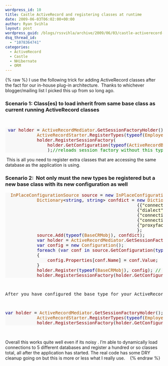 ```yaml
---
wordpress_id: 10
title: Castle ActiveRecord and registering classes at runtime
date: 2009-06-03T06:02:00+00:00
author: Ryan Svihla
layout: post
wordpress_guid: /blogs/rssvihla/archive/2009/06/03/castle-activerecord-and-registering-classes-at-runtime.aspx
dsq_thread_id:
  - "1078364741"
categories:
  - ActiveRecord
  - Castle
  - NHibernate
  - ORM
---
```

{% raw %}
I use the following trick for adding ActiveRecord classes after the fact for our in-house plug-in architecture.&nbsp; Thanks to whichever blogger/mailing list I picked this up from so long ago.

### Scenario 1: Class(es) to load inherit from same base class as current running ActiveRecord classes

&nbsp;

<pre><span style="background: #f8f8f8"> </span><span style="background: #f8f8f8 none repeat scroll 0% 0%;color: navy">var </span><span style="background: #f8f8f8 none repeat scroll 0% 0%;color: maroon">holder </span><span style="background: #f8f8f8">= </span><span style="background: #f8f8f8 none repeat scroll 0% 0%;color: #a65300">ActiveRecordMediator</span><span style="background: #f8f8f8">.</span><span style="background: #f8f8f8 none repeat scroll 0% 0%;color: maroon">GetSessionFactoryHolder</span><span style="background: #f8f8f8">();<br />            </span><span style="background: #f8f8f8 none repeat scroll 0% 0%;color: #a65300">ActiveRecordStarter</span><span style="background: #f8f8f8">.</span><span style="background: #f8f8f8 none repeat scroll 0% 0%;color: maroon">RegisterTypes</span><span style="background: #f8f8f8">(</span><span style="background: #f8f8f8 none repeat scroll 0% 0%;color: navy">typeof</span><span style="background: #f8f8f8">(</span><span style="background: #f8f8f8 none repeat scroll 0% 0%;color: #a65300">Employee</span><span style="background: #f8f8f8">), </span><span style="background: #f8f8f8 none repeat scroll 0% 0%;color: navy">typeof</span><span style="background: #f8f8f8">(</span><span style="background: #f8f8f8 none repeat scroll 0% 0%;color: #a65300">Customer</span><span style="background: #f8f8f8">)); </span><span style="background: #f8f8f8 none repeat scroll 0% 0%;color: green">//register your subclasses here<br />            </span><span style="background: #f8f8f8 none repeat scroll 0% 0%;color: maroon">holder</span><span style="background: #f8f8f8">.</span><span style="background: #f8f8f8 none repeat scroll 0% 0%;color: maroon">RegisterSessionFactory</span><span style="background: #f8f8f8">(<br />                </span><span style="background: #f8f8f8 none repeat scroll 0% 0%;color: maroon">holder</span><span style="background: #f8f8f8">.</span><span style="background: #f8f8f8 none repeat scroll 0% 0%;color: maroon">GetConfiguration</span><span style="background: #f8f8f8">(</span><span style="background: #f8f8f8 none repeat scroll 0% 0%;color: navy">typeof</span><span style="background: #f8f8f8">(</span><span style="background: #f8f8f8 none repeat scroll 0% 0%;color: #a65300">ActiveRecordBase</span><span style="background: #f8f8f8">)).</span><span style="background: #f8f8f8 none repeat scroll 0% 0%;color: maroon">BuildSessionFactory</span><span style="background: #f8f8f8">(), </span><span style="background: #f8f8f8 none repeat scroll 0% 0%;color: navy">typeof</span><span style="background: #f8f8f8">(</span><span style="background: #f8f8f8 none repeat scroll 0% 0%;color: #a65300">ActiveRecordBase</span><span style="background: #f8f8f8">)<br />                );</span><span style="background: #f8f8f8 none repeat scroll 0% 0%;color: green">//reloads session factory without this types will not be registered. I believe this is actually a "feature" in Castle trunk. may be fixed now.</span></pre>

[](http://11011.net/software/vspaste)[](http://11011.net/software/vspaste)[](http://11011.net/software/vspaste)

> 
[](http://11011.net/software/vspaste)&nbsp;This is all you need to register extra classes that are accessing the same database as the application is using.

### Scenario 2:&nbsp; Not only must the new types be registered but a new base class with its new configuration as well

<pre><span style="background: #f8f8f8">  </span><span style="background: #f8f8f8 none repeat scroll 0% 0%;color: #a65300">InPlaceConfigurationSource </span><span style="background: #f8f8f8 none repeat scroll 0% 0%;color: maroon">source </span><span style="background: #f8f8f8">= </span><span style="background: #f8f8f8 none repeat scroll 0% 0%;color: navy">new </span><span style="background: #f8f8f8 none repeat scroll 0% 0%;color: #a65300">InPlaceConfigurationSource</span><span style="background: #f8f8f8">();<br />            </span><span style="background: #f8f8f8 none repeat scroll 0% 0%;color: #a65300">Dictionary</span><span style="background: #f8f8f8">&lt;</span><span style="background: #f8f8f8 none repeat scroll 0% 0%;color: navy">string</span><span style="background: #f8f8f8">, </span><span style="background: #f8f8f8 none repeat scroll 0% 0%;color: navy">string</span><span style="background: #f8f8f8">&gt; </span><span style="background: #f8f8f8 none repeat scroll 0% 0%;color: maroon">confdict </span><span style="background: #f8f8f8">= </span><span style="background: #f8f8f8 none repeat scroll 0% 0%;color: navy">new </span><span style="background: #f8f8f8 none repeat scroll 0% 0%;color: #a65300">Dictionary</span><span style="background: #f8f8f8">&lt;</span><span style="background: #f8f8f8 none repeat scroll 0% 0%;color: navy">string</span><span style="background: #f8f8f8">, </span><span style="background: #f8f8f8 none repeat scroll 0% 0%;color: navy">string</span><span style="background: #f8f8f8">&gt; </span><span style="background: #f8f8f8 none repeat scroll 0% 0%;color: green">// config. change this to suite your needs<br />                                                  </span><span style="background: #f8f8f8">{{</span><span style="background: #ffffe6">"connection.driver_class"</span><span style="background: #f8f8f8">, </span><span style="background: #ffffe6">"NHibernate.Driver.SqlClientDriver"</span><span style="background: #f8f8f8">},<br />                                                  {</span><span style="background: #ffffe6">"dialect"</span><span style="background: #f8f8f8">    ,</span><span style="background: #ffffe6">"NHibernate.Dialect.MsSql2000Dialect"</span><span style="background: #f8f8f8">},<br />                                                  {</span><span style="background: #ffffe6">"connection.provider"</span><span style="background: #f8f8f8">,</span><span style="background: #ffffe6">"NHibernate.Connection.DriverConnectionProvider"</span><span style="background: #f8f8f8">},<br />                                                  {</span><span style="background: #ffffe6">"connection.connection_string"</span><span style="background: #f8f8f8">,</span><span style="background: #ffffe6">"Data Source=localhost;Initial Catalog=intranet_devel;Integrated Security=SSPI"</span><span style="background: #f8f8f8">},<br />                                                  {</span><span style="background: #ffffe6">"proxyfactory.factory_class"</span><span style="background: #f8f8f8">,</span><span style="background: #ffffe6">"NHibernate.ByteCode.Castle.ProxyFactoryFactory, NHibernate.ByteCode.Castle"</span><span style="background: #f8f8f8">}<br />                                                  };<br />            </span><span style="background: #f8f8f8 none repeat scroll 0% 0%;color: maroon">source</span><span style="background: #f8f8f8">.</span><span style="background: #f8f8f8 none repeat scroll 0% 0%;color: maroon">Add</span><span style="background: #f8f8f8">(</span><span style="background: #f8f8f8 none repeat scroll 0% 0%;color: navy">typeof</span><span style="background: #f8f8f8">(</span><span style="background: #f8f8f8 none repeat scroll 0% 0%;color: #a65300">BaseCRMobj</span><span style="background: #f8f8f8">), </span><span style="background: #f8f8f8 none repeat scroll 0% 0%;color: maroon">confdict</span><span style="background: #f8f8f8">);<br />            </span><span style="background: #f8f8f8 none repeat scroll 0% 0%;color: navy">var </span><span style="background: #f8f8f8 none repeat scroll 0% 0%;color: maroon">holder </span><span style="background: #f8f8f8">= </span><span style="background: #f8f8f8 none repeat scroll 0% 0%;color: #a65300">ActiveRecordMediator</span><span style="background: #f8f8f8">.</span><span style="background: #f8f8f8 none repeat scroll 0% 0%;color: maroon">GetSessionFactoryHolder</span><span style="background: #f8f8f8">();<br />            </span><span style="background: #f8f8f8 none repeat scroll 0% 0%;color: navy">var </span><span style="background: #f8f8f8 none repeat scroll 0% 0%;color: maroon">config </span><span style="background: #f8f8f8">= </span><span style="background: #f8f8f8 none repeat scroll 0% 0%;color: navy">new </span><span style="background: #f8f8f8 none repeat scroll 0% 0%;color: #a65300">Configuration</span><span style="background: #f8f8f8">(); <br />            </span><span style="background: #f8f8f8 none repeat scroll 0% 0%;color: navy">foreach </span><span style="background: #f8f8f8">(</span><span style="background: #f8f8f8 none repeat scroll 0% 0%;color: navy">var </span><span style="background: #f8f8f8 none repeat scroll 0% 0%;color: maroon">conf </span><span style="background: #f8f8f8 none repeat scroll 0% 0%;color: navy">in </span><span style="background: #f8f8f8 none repeat scroll 0% 0%;color: maroon">source</span><span style="background: #f8f8f8">.</span><span style="background: #f8f8f8 none repeat scroll 0% 0%;color: maroon">GetConfiguration</span><span style="background: #f8f8f8">(</span><span style="background: #f8f8f8 none repeat scroll 0% 0%;color: navy">typeof</span><span style="background: #f8f8f8">(</span><span style="background: #f8f8f8 none repeat scroll 0% 0%;color: #a65300">BaseCRMobj</span><span style="background: #f8f8f8">)).</span><span style="background: #f8f8f8 none repeat scroll 0% 0%;color: maroon">Children</span><span style="background: #f8f8f8">) </span><span style="background: #f8f8f8 none repeat scroll 0% 0%;color: green">//turns ActiveRecord config Configuration could be skipped if you load Configuration object instead<br />            </span><span style="background: #f8f8f8">{<br />                </span><span style="background: #f8f8f8 none repeat scroll 0% 0%;color: maroon">config</span><span style="background: #f8f8f8">.</span><span style="background: #f8f8f8 none repeat scroll 0% 0%;color: maroon">Properties</span><span style="background: #f8f8f8">[</span><span style="background: #f8f8f8 none repeat scroll 0% 0%;color: maroon">conf</span><span style="background: #f8f8f8">.</span><span style="background: #f8f8f8 none repeat scroll 0% 0%;color: maroon">Name</span><span style="background: #f8f8f8">] = </span><span style="background: #f8f8f8 none repeat scroll 0% 0%;color: maroon">conf</span><span style="background: #f8f8f8">.</span><span style="background: #f8f8f8 none repeat scroll 0% 0%;color: maroon">Value</span><span style="background: #f8f8f8">;<br />            }<br />            </span><span style="background: #f8f8f8 none repeat scroll 0% 0%;color: maroon">holder</span><span style="background: #f8f8f8">.</span><span style="background: #f8f8f8 none repeat scroll 0% 0%;color: maroon">Register</span><span style="background: #f8f8f8">(</span><span style="background: #f8f8f8 none repeat scroll 0% 0%;color: navy">typeof</span><span style="background: #f8f8f8">(</span><span style="background: #f8f8f8 none repeat scroll 0% 0%;color: #a65300">BaseCRMobj</span><span style="background: #f8f8f8">), </span><span style="background: #f8f8f8 none repeat scroll 0% 0%;color: maroon">config</span><span style="background: #f8f8f8">); </span><span style="background: #f8f8f8 none repeat scroll 0% 0%;color: green">// loads the base type and its configuration into ActiveRecord<br />            </span><span style="background: #f8f8f8 none repeat scroll 0% 0%;color: maroon">holder</span><span style="background: #f8f8f8">.</span><span style="background: #f8f8f8 none repeat scroll 0% 0%;color: maroon">RegisterSessionFactory</span><span style="background: #f8f8f8">(</span><span style="background: #f8f8f8 none repeat scroll 0% 0%;color: maroon">holder</span><span style="background: #f8f8f8">.</span><span style="background: #f8f8f8 none repeat scroll 0% 0%;color: maroon">GetConfiguration</span><span style="background: #f8f8f8">(</span><span style="background: #f8f8f8 none repeat scroll 0% 0%;color: navy">typeof</span><span style="background: #f8f8f8">(</span><span style="background: #f8f8f8 none repeat scroll 0% 0%;color: #a65300">BaseCRMobj</span><span style="background: #f8f8f8">)).</span><span style="background: #f8f8f8 none repeat scroll 0% 0%;color: maroon">BuildSessionFactory</span><span style="background: #f8f8f8">(), </span><span style="background: #f8f8f8 none repeat scroll 0% 0%;color: navy">typeof</span><span style="background: #f8f8f8">(</span><span style="background: #f8f8f8 none repeat scroll 0% 0%;color: #a65300">BaseCRMobj</span><span style="background: #f8f8f8">)); </span><span style="background: #f8f8f8 none repeat scroll 0% 0%;color: green">//reloads sessionfactory again note not using ActiveRecordBase now</span></pre>

[](http://11011.net/software/vspaste)

<pre>&nbsp;</pre>

<pre>After you have configured the base type for your ActiveRecord classes plus its connection string then call the register types method again:</pre>

<pre>&nbsp;</pre>

<pre><span style="background: #f8f8f8 none repeat scroll 0% 0%;color: navy">var </span><span style="background: #f8f8f8 none repeat scroll 0% 0%;color: maroon">holder </span><span style="background: #f8f8f8">= </span><span style="background: #f8f8f8 none repeat scroll 0% 0%;color: #a65300">ActiveRecordMediator</span><span style="background: #f8f8f8">.</span><span style="background: #f8f8f8 none repeat scroll 0% 0%;color: maroon">GetSessionFactoryHolder</span><span style="background: #f8f8f8">();<br />            </span><span style="background: #f8f8f8 none repeat scroll 0% 0%;color: #a65300">ActiveRecordStarter</span><span style="background: #f8f8f8">.</span><span style="background: #f8f8f8 none repeat scroll 0% 0%;color: maroon">RegisterTypes</span><span style="background: #f8f8f8">(</span><span style="background: #f8f8f8 none repeat scroll 0% 0%;color: navy">typeof</span><span style="background: #f8f8f8">(</span><span style="background: #f8f8f8 none repeat scroll 0% 0%;color: #a65300">Employee</span><span style="background: #f8f8f8">), </span><span style="background: #f8f8f8 none repeat scroll 0% 0%;color: navy">typeof</span><span style="background: #f8f8f8">(</span><span style="background: #f8f8f8 none repeat scroll 0% 0%;color: #a65300">Customer</span><span style="background: #f8f8f8">)); </span><span style="background: #f8f8f8 none repeat scroll 0% 0%;color: green">// register individual subclasses<br />            </span><span style="background: #f8f8f8 none repeat scroll 0% 0%;color: maroon">holder</span><span style="background: #f8f8f8">.</span><span style="background: #f8f8f8 none repeat scroll 0% 0%;color: maroon">RegisterSessionFactory</span><span style="background: #f8f8f8">(</span><span style="background: #f8f8f8 none repeat scroll 0% 0%;color: maroon">holder</span><span style="background: #f8f8f8">.</span><span style="background: #f8f8f8 none repeat scroll 0% 0%;color: maroon">GetConfiguration</span><span style="background: #f8f8f8">(</span><span style="background: #f8f8f8 none repeat scroll 0% 0%;color: navy">typeof</span><span style="background: #f8f8f8">(</span><span style="background: #f8f8f8 none repeat scroll 0% 0%;color: #a65300">BaseCRMobj</span><span style="background: #f8f8f8">)).</span><span style="background: #f8f8f8 none repeat scroll 0% 0%;color: maroon">BuildSessionFactory</span><span style="background: #f8f8f8">(), </span><span style="background: #f8f8f8 none repeat scroll 0% 0%;color: navy">typeof</span><span style="background: #f8f8f8">(</span><span style="background: #f8f8f8 none repeat scroll 0% 0%;color: #a65300">BaseCRMobj</span><span style="background: #f8f8f8">)); </span><span style="background: #f8f8f8 none repeat scroll 0% 0%;color: green">//reloads instance of SessionFactory</span></pre>

[](http://11011.net/software/vspaste)[](http://11011.net/software/vspaste)

&nbsp;

Overall this works quite well even if its noisy . I&rsquo;m able to dynamically load connections to 5 different databases and register a hundred or so classes total, all after the application has started. The real code has some DRY cleanup going on but this is more or less what I really use. &nbsp;&nbsp;
{% endraw %}
